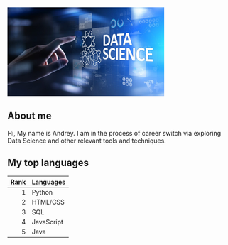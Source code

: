 
<img src="ds.jpeg" width="70%" height="70%" alt="Data Science">
</img>

## About me

Hi, My name is Andrey. I am in the process of career switch via exploring Data Science and other relevant tools and techniques.

## My top languages

| Rank| Languages  |
|----:|------------|
|    1| Python     |
|    2| HTML/CSS   |
|    3| SQL        |
|    4| JavaScript |
|    5| Java       |
